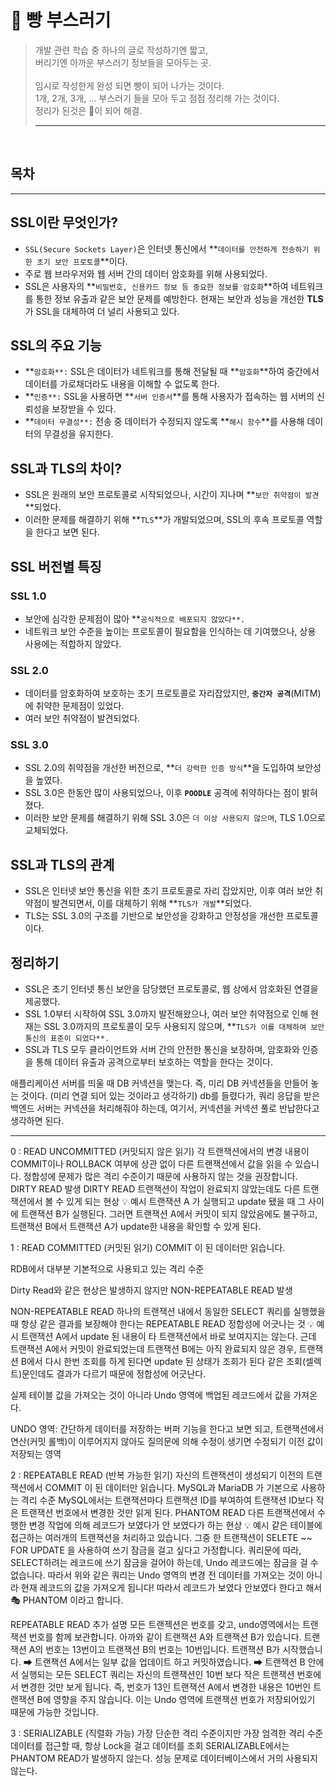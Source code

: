 # 🍞 빵 부스러기
>개발 관련 학습 중 하나의 글로 작성하기엔 짧고, <br/>
>버리기엔 아까운 부스러기 정보들을 모아두는 곳. <br/> <br/>
>임시로 작성한게 완성 되면 빵이 되어 나가는 것이다. <br/> 
>1개, 2개, 3개, ... 부스러기 들을 모아 두고 점점 정리해 가는 것이다. <br/>
>정리가 된것은 🍞이 되어 해결.
> ***



<br/>

## 목차


---


## SSL이란 무엇인가?

- `SSL(Secure Sockets Layer)`은 인터넷 통신에서 **`데이터를 안전하게 전송하기 위한 초기 보안 프로토콜`**이다.
- 주로 웹 브라우저와 웹 서버 간의 데이터 암호화를 위해 사용되었다.
- SSL은 사용자의 **`비밀번호, 신용카드 정보 등 중요한 정보를 암호화`**하여 네트워크를 통한 정보 유출과 같은 보안 문제를 예방한다. 현재는 보안과 성능을 개선한 **TLS**가 SSL을 대체하여 더 널리 사용되고 있다.

## SSL의 주요 기능

- **`암호화**:` SSL은 데이터가 네트워크를 통해 전달될 때 **`암호화`**하여 중간에서 데이터를 가로채더라도 내용을 이해할 수 없도록 한다.
- **`인증**:` SSL을 사용하면 **`서버 인증서`**를 통해 사용자가 접속하는 웹 서버의 신뢰성을 보장받을 수 있다.
- **`데이터 무결성**:` 전송 중 데이터가 수정되지 않도록 **`해시 함수`**를 사용해 데이터의 무결성을 유지한다.

## SSL과 TLS의 차이?

- SSL은 원래의 보안 프로토콜로 시작되었으나, 시간이 지나며 **`보안 취약점이 발견`**되었다.
- 이러한 문제를 해결하기 위해 **`TLS`**가 개발되었으며, SSL의 후속 프로토콜 역할을 한다고 보면 된다.

## SSL 버전별 특징

### SSL 1.0

- 보안에 심각한 문제점이 많아 **`공식적으로 배포되지 않았다**.`
- 네트워크 보안 수준을 높이는 프로토콜이 필요함을 인식하는 데 기여했으나, 상용 사용에는 적합하지 않았다.

### SSL 2.0

- 데이터를 암호화하여 보호하는 초기 프로토콜로 자리잡았지만, **`중간자 공격`**(MITM)에 취약한 문제점이 있었다.
- 여러 보안 취약점이 발견되었다.

### SSL 3.0

- SSL 2.0의 취약점을 개선한 버전으로, **`더 강력한 인증 방식`**을 도입하여 보안성을 높였다.
- SSL 3.0은 한동안 많이 사용되었으나, 이후 **`POODLE`** 공격에 취약하다는 점이 밝혀졌다.
- 이러한 보안 문제를 해결하기 위해 SSL 3.0은 `더 이상 사용되지 않으며`, TLS 1.0으로 교체되었다.

## SSL과 TLS의 관계

- SSL은 인터넷 보안 통신을 위한 초기 프로토콜로 자리 잡았지만, 이후 여러 보안 취약점이 발견되면서, 이를 대체하기 위해 **`TLS가 개발`**되었다.
- TLS는 SSL 3.0의 구조를 기반으로 보안성을 강화하고 안정성을 개선한 프로토콜이다.

## 정리하기

- SSL은 초기 인터넷 통신 보안을 담당했던 프로토콜로, 웹 상에서 암호화된 연결을 제공했다.
- SSL 1.0부터 시작하여 SSL 3.0까지 발전해왔으나, 여러 보안 취약점으로 인해 현재는 SSL 3.0까지의 프로토콜이 모두 사용되지 않으며, **`TLS가 이를 대체하여 보안 통신의 표준이 되었다**.`
- SSL과 TLS 모두 클라이언트와 서버 간의 안전한 통신을 보장하며, 암호화와 인증을 통해 데이터 유출과 공격으로부터 보호하는 역할을 한다는 것이다.


애플리케이션 서버를 띄울 때 DB 커넥션을 맺는다.
즉, 미리 DB 커넥션들을 만들어 놓는 것이다. (미리 연결 되어 있는 것이라고 생각하기)
db를 들렸다가, 쿼리 응답을 받은 백엔드 서버는 커넥션을 처리해줘야 하는데,
여기서, 커넥션을 커넥션 풀로 반납한다고 생각하면 된다.

---


0 : READ UNCOMMITTED (커밋되지 않은 읽기)
각 트랜잭션에서의 변경 내용이 COMMIT이나 ROLLBACK 여부에 상관 없이 다른 트랜잭션에서 값을 읽을 수 있습니다.
정합성에 문제가 많은 격리 수준이기 때문에 사용하지 않는 것을 권장합니다.
DIRTY READ 발생
DIRTY READ
트랜잭션이 작업이 완료되지 않았는데도 다른 트랜잭션에서 볼 수 있게 되는 현상
💡 예시
트랜잭션 A 가 실행되고 update 됐을 때 그 사이에 트랜잭션 B가 실행된다.
그러면 트랜잭션 A에서 커밋이 되지 않았음에도 불구하고, 트랜잭션 B에서 트랜잭션 A가 update한 내용을 확인할 수 있게 된다.

1 : READ COMMITTED (커밋된 읽기)
COMMIT 이 된 데이터만 읽습니다.

RDB에서 대부분 기본적으로 사용되고 있는 격리 수준

Dirty Read와 같은 현상은 발생하지 않지만 NON-REPEATABLE READ 발생

NON-REPEATABLE READ
하나의 트랜잭션 내에서 동일한 SELECT 쿼리를 실행했을 때 항상 같은 결과를 보장해야 한다는 REPEATABLE READ 정합성에 어긋나는 것
💡 예시
트랜잭션 A에서 update 된 내용이 타 트랜잭션에서 바로 보여지지는 않는다. 근데 트랜잭션 A에서 커밋이 완료되었는데 트랜잭션 B에는 아직 완료되지 않은 경우, 트랜잭션 B에서 다시 한번 조회를 하게 된다면 update 된 상태가 조회가 된다
같은 조회(셀렉트)문인데도 결과가 다르기 때문에 정합성에 어긋난다.

실제 테이블 값을 가져오는 것이 아니라 Undo 영역에 백업된 레코드에서 값을 가져온다.

UNDO 영역: 
간단하게 데이터를 저장하는 버퍼 기능을 한다고 보면 되고, 트랜잭션에서 연산(커밋 롤백)이 이루어지지 않아도 질의문에 의해 수정이 생기면 수정되기 이전 값이 저장되는 영역

2 : REPEATABLE READ (반복 가능한 읽기)
자신의 트랜잭션이 생성되기 이전의 트랜잭션에서 COMMIT 이 된 데이터만 읽습니다.
MySQL과 MariaDB 가 기본으로 사용하는 격리 수준
MySQL에서는 트랜잭션마다 트랜잭션 ID를 부여하여 트랜잭션 ID보다 작은 트랜잭션 번호에서 변경한 것만 읽게 된다.
PHANTOM READ
다른 트랜잭션에서 수행한 변경 작업에 의해 레코드가 보였다가 안 보였다가 하는 현상
💡 예시
같은 테이블에 접근하는 여러개의 트랜잭션을 처리하고 있습니다. 그중 한 트랜잭션이 SELETE ~~ FOR UPDATE 을 사용하여 쓰기 잠금을 걸고 싶다고 가정합니다. 쿼리문에 따라, SELECT하려는 레코드에 쓰기 잠금을 걸어야 하는데, Undo 레코드에는 잠금을 걸 수 없습니다. 따라서 위와 같은 쿼리는 Undo 영역의 변경 전 데이터를 가져오는 것이 아니라 현재 레코드의 값을 가져오게 됩니다! 따라서 레코드가 보였다 안보였다 한다고 해서 🎭 PHANTOM 이라고 합니다.

REPEATABLE READ 추가 설명
모든 트랜젝션은 번호를 갖고, undo영역에서는 트랜잭션 번호를 함께 보관합니다.
아까와 같이 트랜잭션 A와 트랜잭션 B가 있습니다. 트랜잭션 A의 번호는 13번이고 트랜잭션 B의 번호는 10번입니다.
트랜잭션 B가 시작했습니다.
➡ 트랜잭션 A에서는 일부 값을 업데이트 하고 커밋하였습니다.
➡ 트랜잭션 B 안에서 실행되는 모든 SELECT 쿼리는 자신의 트랜잭션인 10번 보다 작은 트랜잭션 번호에서 변경한 것만 보게 됩니다. 즉, 번호가 13인 트랜잭션 A에서 변경한 내용은 10번인 트랜잭션 B에 영향을 주지 않습니다. 이는 Undo 영역에 트랜잭션 번호가 저장되어있기 때문에 가능한 것입니다.

3 : SERIALIZABLE (직렬화 가능)
가장 단순한 격리 수준이지만 가장 엄격한 격리 수준
데이터를 접근할 때, 항상 Lock을 걸고 데이터를 조회
SERIALIZABLE에서는 PHANTOM READ가 발생하지 않는다.
성능 문제로 데이터베이스에서 거의 사용되지 않는다.

